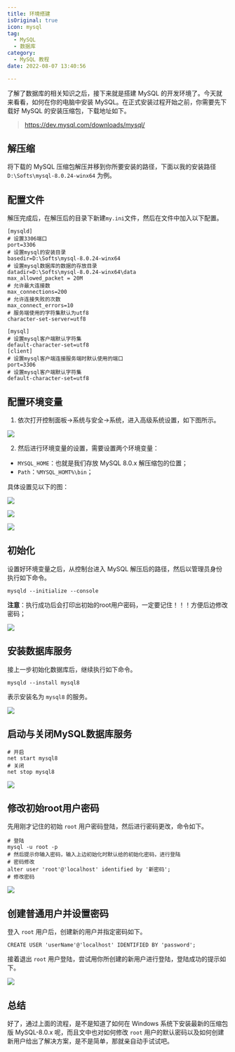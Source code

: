 ```yaml
---
title: 环境搭建
isOriginal: true
icon: mysql
tag:
  - MySQL
  - 数据库
category:
  - MySQL 教程
date: 2022-08-07 13:40:56

---
```


了解了数据库的相关知识之后，接下来就是搭建 MySQL 的开发环境了。今天就来看看，如何在你的电脑中安装 MySQL。在正式安装过程开始之前，你需要先下载好 MySQL 的安装压缩包，下载地址如下。

>   https://dev.mysql.com/downloads/mysql/

## 解压缩

将下载的 MySQL 压缩包解压并移到你所要安装的路径，下面以我的安装路径 `D:\Softs\mysql-8.0.24-winx64` 为例。

## 配置文件

解压完成后，在解压后的目录下新建```my.ini```文件，然后在文件中加入以下配置。

```shell
[mysqld]
# 设置3306端口
port=3306
# 设置mysql的安装目录
basedir=D:\Softs\mysql-8.0.24-winx64
# 设置mysql数据库的数据的存放目录
datadir=D:\Softs\mysql-8.0.24-winx64\data
max_allowed_packet = 20M
# 允许最大连接数
max_connections=200
# 允许连接失败的次数
max_connect_errors=10
# 服务端使用的字符集默认为utf8
character-set-server=utf8

[mysql]
# 设置mysql客户端默认字符集
default-character-set=utf8
[client]
# 设置mysql客户端连接服务端时默认使用的端口
port=3306
# 设置mysql客户端默认字符集
default-character-set=utf8
```

## 配置环境变量

1.  依次打开控制面板->系统与安全->系统，进入高级系统设置，如下图所示。

![](https://imgconvert.csdnimg.cn/aHR0cDovL3VwbG9hZC1pbWFnZXMuamlhbnNodS5pby91cGxvYWRfaW1hZ2VzLzk3NDczNTAtZTVlYjc5YTBlZDM2ODQzYg?x-oss-process=image/format,png)

2.  然后进行环境变量的设置，需要设置两个环境变量：

-   `MYSQL_HOME`：也就是我们存放 MySQL 8.0.x 解压缩包的位置；
-   `Path`：`%MYSQL_HOMT%\bin`；

具体设置见以下的图：

![](https://imgconvert.csdnimg.cn/aHR0cDovL3VwbG9hZC1pbWFnZXMuamlhbnNodS5pby91cGxvYWRfaW1hZ2VzLzk3NDczNTAtN2UxNzUxYTFmNTY4MjY2Yg?x-oss-process=image/format,png)

![](https://img-blog.csdnimg.cn/img_convert/f6afbbc6e2ffaa87ae8e341bcaf9a884.png)

![](https://img-blog.csdnimg.cn/4acd7c766fff40c1a605550fead7e511.png)


## 初始化

设置好环境变量之后，从控制台进入 MySQL 解压后的路径，然后以管理员身份执行如下命令。

```shell
mysqld --initialize --console
```

**注意**：执行成功后会打印出初始的root用户密码，一定要记住！！！方便后边修改密码；

![](https://img-blog.csdnimg.cn/75636147db654c078efff695d19c1203.png)


## 安装数据库服务

接上一步初始化数据库后，继续执行如下命令。

```shell
mysqld --install mysql8
```

表示安装名为 `mysql8` 的服务。

![](https://img-blog.csdnimg.cn/71ed32f288324f4e9376c8d08f164472.png)


## 启动与关闭MySQL数据库服务

```shell
# 开启
net start mysql8
# 关闭
net stop mysql8
```

![](https://img-blog.csdnimg.cn/482109ae9cb24ce0917308f85daad18f.png)


## 修改初始root用户密码

先用刚才记住的初始 `root` 用户密码登陆，然后进行密码更改，命令如下。

```shell
# 登陆
mysql -u root -p 
# 然后提示你输入密码，输入上边初始化时默认给的初始化密码，进行登陆
# 密码修改
alter user 'root'@'localhost' identified by '新密码';
# 修改密码
```

![](https://img-blog.csdnimg.cn/563a47a9074f4ed4b2b1aa5971fe9f74.png)


## 创建普通用户并设置密码

登入 `root` 用户后，创建新的用户并指定密码如下。

```shell
CREATE USER 'userName'@'localhost' IDENTIFIED BY 'password';
```

接着退出 `root` 用户登陆，尝试用你所创建的新用户进行登陆，登陆成功的提示如下。

![](https://img-blog.csdnimg.cn/a8e23204c9ae49e781d7094f3cb461c9.png)


## 总结

好了，通过上面的流程，是不是知道了如何在 Windows 系统下安装最新的压缩包版 MySQL-8.0.x 呢，而且文中也对如何修改 `root` 用户的默认密码以及如何创建新用户给出了解决方案，是不是简单，那就亲自动手试试吧。